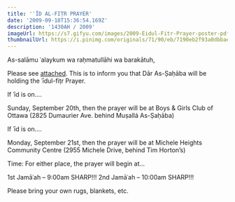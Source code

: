 ```yaml
---
title: 'ʿĪD AL-FIṬR PRAYER'
date: '2009-09-18T15:36:54.169Z'
description: '1430AH / 2009'
imageUrl: https://s7.gifyu.com/images/2009-Eidul-Fitr-Prayer-poster-pdf.jpg
thumbnailUrl: https://i.pinimg.com/originals/71/90/eb/7190eb2f93a0dbbaec6bc7f76ca8ad1e.jpg
---
```


As-salāmu ʿalaykum wa raḥmatullāhi wa barakātuh,

Please see [attached](https://drive.google.com/file/d/1qCQr2PddPBwE0WP6gzHnyA90c0en6UEs). This is to inform you that Dār As-Ṣaḥāba will be holding the ʿīdul-fiṭr Prayer.

If ʿīd is on….

Sunday, September 20th, then the prayer will be at Boys & Girls Club of Ottawa (2825 Dumaurier Ave. behind Muṣallá As-Ṣaḥāba)

If ʿīd is on….

Monday, September 21st, then the prayer will be at Michele Heights Community Centre (2955 Michele Drive, behind Tim Horton’s)

Time:
For either place, the prayer will begin at…

1st Jamāʿah – 9:00am SHARP!!!
2nd Jamāʿah – 10:00am SHARP!!!

Please bring your own rugs, blankets, etc.
